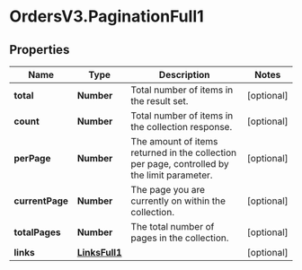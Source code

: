 # OrdersV3.PaginationFull1

## Properties
Name | Type | Description | Notes
------------ | ------------- | ------------- | -------------
**total** | **Number** | Total number of items in the result set. | [optional] 
**count** | **Number** | Total number of items in the collection response. | [optional] 
**perPage** | **Number** | The amount of items returned in the collection per page, controlled by the limit parameter. | [optional] 
**currentPage** | **Number** | The page you are currently on within the collection. | [optional] 
**totalPages** | **Number** | The total number of pages in the collection. | [optional] 
**links** | [**LinksFull1**](LinksFull1.md) |  | [optional] 
